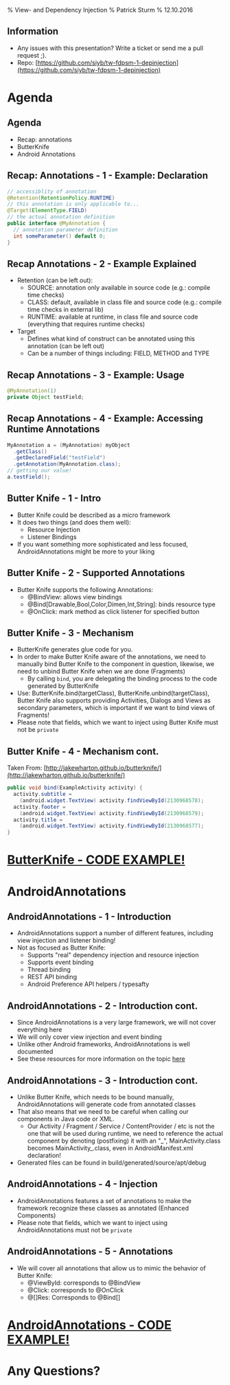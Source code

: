 % View- and Dependency Injection
% Patrick Sturm
% 12.10.2016

## Information

* Any issues with this presentation? Write a ticket or send me a pull request ;).
* Repo: [https://github.com/siyb/tw-fdpsm-1-depinjection](https://github.com/siyb/tw-fdpsm-1-depinjection)

# Agenda

## Agenda

* Recap: annotations
* ButterKnife
* Android Annotations

## Recap: Annotations - 1 - Example: Declaration

```java
// accessiblity of annotation
@Retention(RetentionPolicy.RUNTIME)
// this annotation is only applicable to...
@Target(ElementType.FIELD)
// the actual annotation definition
public interface @MyAnnotation {
  // annotation parameter definition
  int someParameter() default 0;
}
```
## Recap Annotations - 2 - Example Explained

* Retention (can be left out):
    * SOURCE: annotation only available in source code (e.g.: compile time checks)
    * CLASS: default, available in class file and source code (e.g.: compile time checks in external lib)
    * RUNTIME: available at runtime, in class file and source code (everything that requires runtime checks)
* Target
   * Defines what kind of construct can be annotated using this annotation (can be left out)
   * Can be a number of things including: FIELD, METHOD and TYPE

## Recap Annotations - 3 - Example: Usage

```java
@MyAnnotation(1)
private Object testField;
```

## Recap Annotations - 4 - Example: Accessing Runtime Annotations

```java
MyAnnotation a = (MyAnnotation) myObject
  .getClass()
  .getDeclaredField("testField")
  .getAnnotation(MyAnnotation.class);		   
// getting our value!
a.testField();
```

## Butter Knife - 1 - Intro

* Butter Knife could be described as a micro framework
* It does two things (and does them well):
    * Resource Injection
    * Listener Bindings
* If you want something more sophisticated and less focused, AndroidAnnotations might be more to your liking

## Butter Knife - 2 - Supported Annotations

* Butter Knife supports the following Annotations:
    * @BindView: allows view bindings
    * @Bind[Drawable,Bool,Color,Dimen,Int,String]: binds resource type
    * @OnClick: mark method as click listener for specified button

## Butter Knife - 3 - Mechanism

* ButterKnife generates glue code for you.
* In order to make Butter Knife aware of the annotations, we need to manually bind Butter Knife to the component in question, likewise, we need to unbind Butter Knife when we are done (Fragments)
    * By calling `bind`, you are delegating the binding process to the code generated by ButterKnife
* Use: ButterKnife.bind(targetClass), ButterKnife.unbind(targetClass), Butter Knife also supports providing Activities, Dialogs and Views as secondary parameters, which is important if we want to bind views of Fragments!
* Please note that fields, which we want to inject using Butter Knife must not be `private`

## Butter Knife - 4 - Mechanism cont.

Taken From: [http://jakewharton.github.io/butterknife/](http://jakewharton.github.io/butterknife/)

```java
public void bind(ExampleActivity activity) {
  activity.subtitle = 
    (android.widget.TextView) activity.findViewById(2130968578);
  activity.footer = 
    (android.widget.TextView) activity.findViewById(2130968579);
  activity.title = 
    (android.widget.TextView) activity.findViewById(2130968577);
}
```

# [ButterKnife - CODE EXAMPLE!](https://github.com/SphericalElephant/android-example-butterknife)

# AndroidAnnotations

## AndroidAnnotations - 1 - Introduction

* AndroidAnnotations support a number of different features, including view injection and listener binding!
* Not as focused as Butter Knife:
    * Supports "real" dependency injection and resource injection
    * Supports event binding
    * Thread binding
    * REST API binding
    * Android Preference API helpers / typesafty

## AndroidAnnotations - 2 - Introduction cont.

* Since AndroidAnnotations is a very large framework, we will not cover everything here
* We will only cover view injection and event binding
* Unlike other Android frameworks, AndroidAnnotations is well documented
* See these resources for more information on the topic [here](https://github.com/excilys/androidannotations/wiki/AvailableAnnotations)

## AndroidAnnotations - 3 - Introduction cont.

* Unlike Butter Knife, which needs to be bound manually, AndroidAnnotations will generate code from annotated classes
* That also means that we need to be careful when calling our components in Java code or XML.
    * Our Activity / Fragment / Service / ContentProvider / etc is not the one that will be used during runtime, we need to reference the actual component by denoting (postfixing) it with an "\_", MainActivity.class becomes MainActivity\_.class, even in AndroidManifest.xml declaration!
* Generated files can be found in build/generated/source/apt/debug

## AndroidAnnotations - 4 - Injection

* AndroidAnnotations features a set of annotations to make the framework recognize these classes as annotated (Enhanced Components)
* Please note that fields, which we want to inject using AndroidAnnotations must not be `private`

## AndroidAnnotations - 5 - Annotations

* We will cover all annotations that allow us to mimic the behavior of Butter Knife:
    * @ViewById: corresponds to @BindView
    * @Click: corresponds to @OnClick
    * @[]Res: Corresponds to @Bind[]

# [AndroidAnnotations - CODE EXAMPLE!](https://github.com/SphericalElephant/android-example-androidannotations)

# Any Questions?
